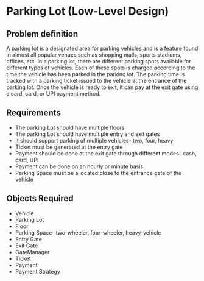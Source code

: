 # Parking Lot (Low-Level Design)

## Problem definition
A parking lot is a designated area for parking vehicles and is a feature found in almost all popular venues such as shopping malls, sports stadiums, offices, etc.
In a parking lot, there are different parking spots available for different types of vehicles. Each of these spots is charged according to the time the vehicle has been parked in the parking lot. The parking time is tracked with a parking ticket issued to the vehicle at the entrance of the parking lot. Once the vehicle is ready to exit, it can pay at the exit gate using a card, card, or UPI payment method.

## Requirements
- The parking Lot should have multiple floors
- The parking Lot should have multiple entry and exit gates
- It should support parking of multiple vehicles- two, four, heavy
- Ticket must be generated at the entry gate
- Payment should be done at the exit gate through different modes- cash, card, UPI
- Payment can be done on an hourly or minute basis.
- Parking Space must be allocated close to the entrance gate of the vehicle

## Objects Required
- Vehicle
- Parking Lot
- Floor
- Parking Space- two-wheeler, four-wheeler, heavy-vehicle
- Entry Gate
- Exit Gate
- GateManager
- Ticket
- Payment
- Payment Strategy
